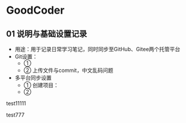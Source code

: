 # GoodCoder

## 01 说明与基础设置记录

- 用途：用于记录日常学习笔记，同时同步至GitHub、Gitee两个托管平台
- Git设置：
  - ① 
  - ② 上传文件与commit，中文乱码问题
- 多平台同步设置
  - ① 创建项目：
  - ② 





test11111

test777
